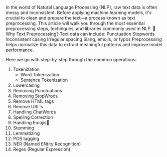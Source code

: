 In the world of Natural Language Processing (NLP), raw text data is often messy and inconsistent. 
Before applying machine learning models, it's crucial to clean and prepare the text—a process known as text preprocessing. 
This article will walk you through the most essential preprocessing steps, techniques, and libraries commonly used in NLP.
📌 Why Text Preprocessing?
Text data can include:
Punctuation
Stopwords
Inconsistent casing
Irregular spacing
Slang, emojis, or typos
Preprocessing helps normalize this data to extract meaningful patterns and improve model performance.

Here we go with step-by-step through the common operations:
1. Tokenization
   - Word Tokenization
   - Sentence Tokenization
2. Lowercasing
3. Removing Punctuations
4. Removing StopWrods
5. Remove HTML tags
6. Remove URL's
7. Handling ChatWords
8. Spelling Correction
9. Handling Emojis🙂
10. Stemming
11. Lemmatizing
12. POS tagging
13. NER (Named ENtity Recognition)
14. Regex (Regular Expression)

